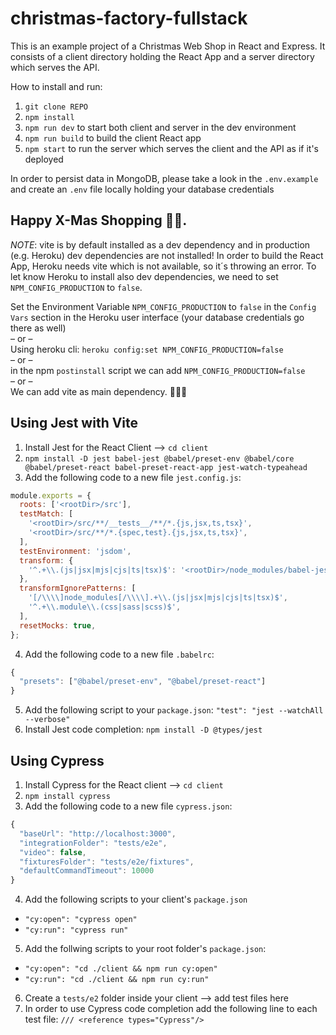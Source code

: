 # christmas-factory-fullstack

This is an example project of a Christmas Web Shop in React and Express. It consists of a client directory holding the React App and a server directory which serves the API.

How to install and run:

1. `git clone REPO`
2. `npm install`
3. `npm run dev` to start both client and server in the dev environment
4. `npm run build` to build the client React app
5. `npm start` to run the server which serves the client and the API as if it's deployed

In order to persist data in MongoDB, please take a look in the `.env.example` and create an `.env` file locally holding your database credentials

## Happy X-Mas Shopping 🎅🏽.

_NOTE_: vite is by default installed as a dev dependency and in production (e.g. Heroku) dev dependencies are not installed!
In order to build the React App, Heroku needs vite which is not available, so it´s throwing an error.
To let know Heroku to install also dev dependencies, we need to set `NPM_CONFIG_PRODUCTION` to `false`.

Set the Environment Variable `NPM_CONFIG_PRODUCTION` to `false` in the `Config Vars` section in the Heroku user interface (your database credentials go there as well)  
– or –  
Using heroku cli: `heroku config:set NPM_CONFIG_PRODUCTION=false`  
– or –  
in the npm `postinstall` script we can add `NPM_CONFIG_PRODUCTION=false`  
– or –  
We can add vite as main dependency. 🤷🏼‍♀️

## Using Jest with Vite

1. Install Jest for the React Client --> `cd client`
2. `npm install -D jest babel-jest @babel/preset-env @babel/core @babel/preset-react babel-preset-react-app jest-watch-typeahead`
3. Add the following code to a new file `jest.config.js`:

```js
module.exports = {
  roots: ['<rootDir>/src'],
  testMatch: [
    '<rootDir>/src/**/__tests__/**/*.{js,jsx,ts,tsx}',
    '<rootDir>/src/**/*.{spec,test}.{js,jsx,ts,tsx}',
  ],
  testEnvironment: 'jsdom',
  transform: {
    '^.+\\.(js|jsx|mjs|cjs|ts|tsx)$': '<rootDir>/node_modules/babel-jest',
  },
  transformIgnorePatterns: [
    '[/\\\\]node_modules[/\\\\].+\\.(js|jsx|mjs|cjs|ts|tsx)$',
    '^.+\\.module\\.(css|sass|scss)$',
  ],
  resetMocks: true,
};
```

4. Add the following code to a new file `.babelrc`:

```js
{
  "presets": ["@babel/preset-env", "@babel/preset-react"]
}
```

5. Add the following script to your `package.json`: `"test": "jest --watchAll --verbose"`
6. Install Jest code completion: `npm install -D @types/jest`

## Using Cypress
1. Install Cypress for the React client --> `cd client`
2. `npm install cypress`
3. Add the following code to a new file `cypress.json`:

```js
{
  "baseUrl": "http://localhost:3000",
  "integrationFolder": "tests/e2e",
  "video": false,
  "fixturesFolder": "tests/e2e/fixtures",
  "defaultCommandTimeout": 10000
}
```
4. Add the following scripts to your client's `package.json`
- `"cy:open": "cypress open"`
- `"cy:run": "cypress run"`

5. Add the follwing scripts to your root folder's `package.json`:
- `"cy:open": "cd ./client && npm run cy:open"`
- `"cy:run": "cd ./client && npm run cy:run"`

6. Create a `tests/e2` folder inside your client --> add test files here
7. In order to use Cypress code completion add the following line to each test file: `/// <reference types="Cypress"/>`
